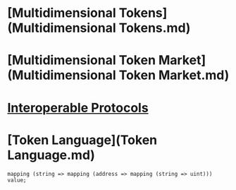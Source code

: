 # [Multidimensional Tokens](Multidimensional Tokens.md)
# [Multidimensional Token Market](Multidimensional Token Market.md)
# [Interoperable Protocols](Interoperable%20Protocols.md)
# [Token Language](Token Language.md)


```
mapping (string => mapping (address => mapping (string => uint))) value;
```